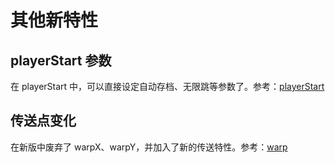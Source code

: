 # 其他新特性

## playerStart 参数

在 playerStart 中，可以直接设定自动存档、无限跳等参数了。参考：[playerStart](objectref?id=playerstart)

## 传送点变化

在新版中废弃了 warpX、warpY，并加入了新的传送特性。参考：[warp](objectref?id=warps-传送点)
